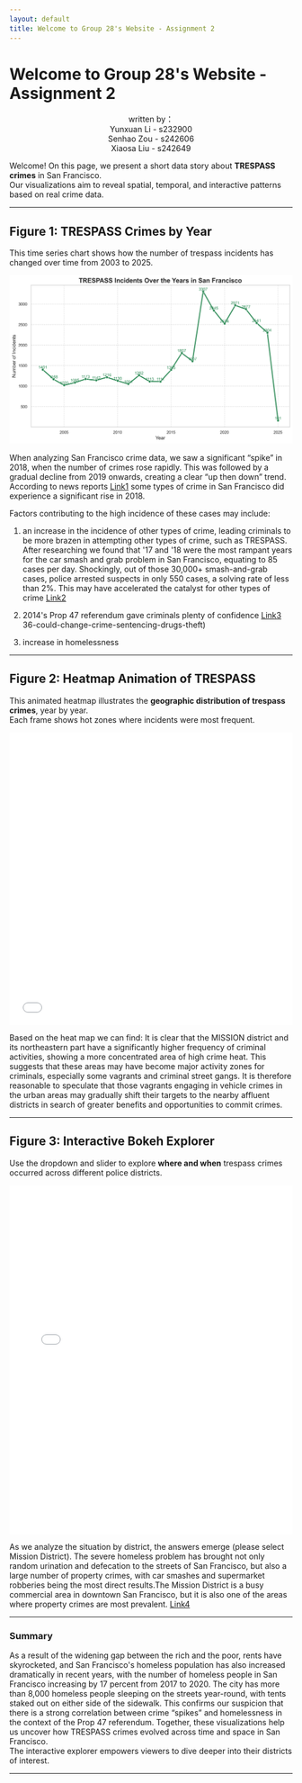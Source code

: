 ```yaml
---
layout: default
title: Welcome to Group 28's Website - Assignment 2
---
```


#  Welcome to Group 28's Website - Assignment 2

<div style="text-align: center;">
    written by：
</div>
<div style="text-align: center;">
    Yunxuan Li - s232900
</div>
<div style="text-align: center;">
    Senhao Zou - s242606
</div>
<div style="text-align: center;">
    Xiaosa Liu - s242649
</div>

Welcome! On this page, we present a short data story about **TRESPASS crimes** in San Francisco.  
Our visualizations aim to reveal spatial, temporal, and interactive patterns based on real crime data.

---

##  Figure 1: TRESPASS Crimes by Year

This time series chart shows how the number of trespass incidents has changed over time from 2003 to 2025.

![TRESPASS Chart](trespass_by_year.png)

When analyzing San Francisco crime data, we saw a significant “spike” in 2018, when the number of crimes rose rapidly. This was followed by a gradual decline from 2019 onwards, creating a clear “up then down” trend. According to news reports [Link1](https://hoodline.com/2018/11/calls-to-sfpd-down-from-last-year-trespassing-and-noise-complaints-tick-up/) some types of crime in San Francisco did experience a significant rise in 2018.

Factors contributing to the high incidence of these cases may include:
1. an increase in the incidence of other types of crime, leading criminals to be more brazen in attempting other types of crime, such as TRESPASS.
After researching we found that '17 and '18 were the most rampant years for the car smash and grab problem in San Francisco, equating to 85 cases per day. Shockingly, out of those 30,000+ smash-and-grab cases, police arrested suspects in only 550 cases, a solving rate of less than 2%. This may have accelerated the catalyst for other types of crime [Link2](https://www.kqed.org/news/11643054/car-breaks-ins-are-up-in-san-francisco-whats-being-done)

2. 2014's Prop 47 referendum gave criminals plenty of confidence [Link3](https://www.latimes.com/california/story/2024-08-12/what-is-california-proposition-47-how-proposition-) 36-could-change-crime-sentencing-drugs-theft)

3. increase in homelessness

---

## Figure 2: Heatmap Animation of TRESPASS

This animated heatmap illustrates the **geographic distribution of trespass crimes**, year by year.  
Each frame shows hot zones where incidents were most frequent.

<iframe src="trespass_heatmap_by_year.html"
        style="width: 100%; max-width: 960px; height: 520px; margin: auto; display: block; border: none;"></iframe>

Based on the heat map we can find:
It is clear that the MISSION district and its northeastern part have a significantly higher frequency of criminal activities, showing a more concentrated area of high crime heat. This suggests that these areas may have become major activity zones for criminals, especially some vagrants and criminal street gangs. It is therefore reasonable to speculate that those vagrants engaging in vehicle crimes in the urban areas may gradually shift their targets to the nearby affluent districts in search of greater benefits and opportunities to commit crimes.

---

##  Figure 3: Interactive Bokeh Explorer

Use the dropdown and slider to explore **where and when** trespass crimes occurred across different police districts.

<iframe src="bokeh_trespass_interactive.html"
        style="width: 100%; max-width: 960px; height: 620px; margin: auto; display: block; border: none;"></iframe>

As we analyze the situation by district, the answers emerge (please select Mission District).
The severe homeless problem has brought not only random urination and defecation to the streets of San Francisco, but also a large number of property crimes, with car smashes and supermarket robberies being the most direct results.The Mission District is a busy commercial area in downtown San Francisco, but it is also one of the areas where property crimes are most prevalent. [Link4](https://sfchamber.com/public-safety-homelessness-affordability-biggest-issues-2018-sf-chamber-poll/) 

---

###  Summary

As a result of the widening gap between the rich and the poor, rents have skyrocketed, and San Francisco's homeless population has also increased dramatically in recent years, with the number of homeless people in San Francisco increasing by 17 percent from 2017 to 2020. The city has more than 8,000 homeless people sleeping on the streets year-round, with tents staked out on either side of the sidewalk. This confirms our suspicion that there is a strong correlation between crime “spikes” and homelessness in the context of the Prop 47 referendum.
Together, these visualizations help us uncover how TRESPASS crimes evolved across time and space in San Francisco.  
The interactive explorer empowers viewers to dive deeper into their districts of interest.

---
